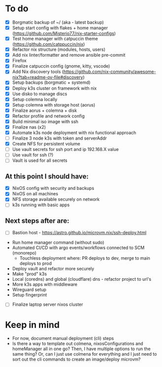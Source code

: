 # To do
 - [x] Borgmatic backup of ~/ (aka - latest backup)
 - [x] Setup start config with flakes + home manager (https://github.com/Misterio77/nix-starter-configs)
 - [x] Test home manager with catpuccin theme (https://github.com/catppuccin/nix)
 - [x] Refactor nix structure (modules, hosts, users)
 - [x] Add nix linter/formatter and remove ansible pre-commit
 - [x] Firefox
 - [x] Finalize catpuccin config (gnome, kitty, vscode)
 - [x] Add Nix discovery tools (https://github.com/nix-community/awesome-nix?tab=readme-ov-file#discovery)
 - [x] Setup backups (borgmatic + systemd)
 - [x] Deploy k3s cluster on framework with nix
 - [x] Use disko to manage discs
 - [x] Setup colemna locally
 - [x] Setup colemna with storage host (aorus)
 - [x] Finalize aorus + colemna + disk
 - [x] Refactor profile and network config
 - [x] Build minimal iso image with ssh
 - [x] Finalize nas (x2)
 - [x] Automate k3s node deployment with nix functional approach
 - [ ] Finalize 3 node k3s with token and serverAddr
 - [x] Create NFS for persistent volume
 - [ ] Use vault secrets for ssh port and ip 192.168.X value
 - [ ] Use vault for ssh (?)
 - [ ] Vault is used for all secrets

## At this point I should have:
- [x] NixOS config with security and backups
- [x] NixOS on all machines
- [x] NFS storage available securely on network
- [ ] k3s running with basic apps

## Next steps after are:
 - [ ] Bastion host - https://astro.github.io/microvm.nix/ssh-deploy.html
- Run home manager command (without sudo)
- Automated CI/CD with argo events/workflows connected to SCM (monorepo)
    - Touchless deployment where: PR deploys to dev, merge to main deploys to prod
- Deploy vault and refactor more securely
- Make "prod" k3s
- Local (coredns) and global (cloudflare) dns - refactor project to url's
- More k3s apps with middleware
- Wireguard setup
- Setup fingerprint
 - [ ] Finalize laptop server nixos cluster

# Keep in mind
- For now, document manual deployment (cli) steps
- Is there a way to template out colmena, nixosConfigurations and homeManager all in one go? Then, I have multiple options to run the same thing? Or, can I just use colmena for everything and I just need to sort out the cli commands to create an image/deploy microvm?
